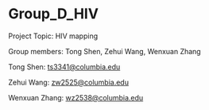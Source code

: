 # Group_D_HIV
Project Topic: HIV mapping

Group members: Tong Shen, Zehui Wang, Wenxuan Zhang

Tong Shen: ts3341@columbia.edu

Zehui Wang: zw2525@columbia.edu

Wenxuan Zhang: wz2538@columbia.edu
